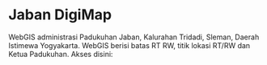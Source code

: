 # Jaban DigiMap

WebGIS administrasi Padukuhan Jaban, Kalurahan Tridadi, Sleman, Daerah Istimewa Yogyakarta. WebGIS berisi batas RT RW, titik lokasi RT/RW dan Ketua Padukuhan. Akses disini: 